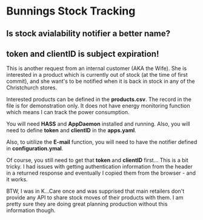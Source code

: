 # Bunnings Stock Tracking
## Is stock avialability notifier a better name?

## **token** and **clientID** is subject expiration!

This is another request from an internal customer (AKA the Wife). She is interested in a product which is currently out of stock (at the time of first commit), and she want's to be notified when it is back in stock in any of the Christchurch stores.

Interested products can be defined in the **products.csv**. The record in the file is for demonstration only. It does not have energy monitoring function which means I can track the power consumption.

You will need **HASS** and **AppDaemon** installed and running. Also, you will need to define **token** and **clientID** in the **apps.yaml**.

Also, to uitilize the **E-mail** function, you will need to have the notifier defined in **configuration.ymal**.

Of course, you still need to get that **token** and **clientID** first... This is a bit tricky. I had issues with getting authentication information from the header in a returned response and eventually I copied them from the browser - and it works.

BTW, I was in K...Care once and was supprised that main retailers don't provide any API to share stock moves of their products with them. I am pretty sure they are doing great planning production without this information though.
